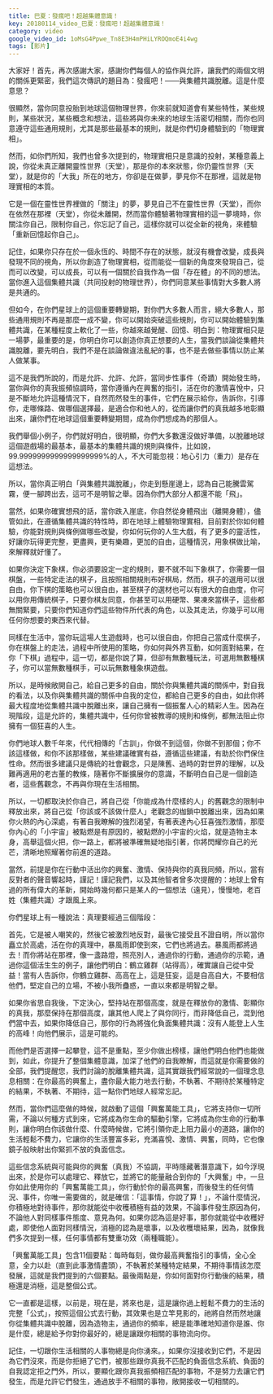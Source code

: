```yaml
---
title: 巴夏：發瘋吧！超越集體意識！
key: 20180114_video_巴夏：發瘋吧！超越集體意識！
category: video
google_video_id: 1oMsG4Ppwe_Tn8E3H4mPHiLYROQmoE4i4wg
tags: [影片]
---
```


大家好！首先，再次感謝大家，感謝你們每個人的協作與允許，讓我們的兩個文明的關係更緊密，我們這次傳訊的題目為：發瘋吧！——與集體共識脫離。這是什麼意思？

很顯然，當你同意投胎到地球這個物理世界，你來前就知道會有某些特性，某些規則，某些狀況，某些概念和想法，這些將與你未來的地球生活密切相關，而你也同意遵守這些通用規則，尤其是那些最基本的規則，就是你們切身體驗到的「物理實相」。

然而，如你們所知，我們也曾多次提到的，物理實相只是意識的投射，某種意義上說，你從未真正離開靈性世界（天堂），那是你的本來狀態，你仍靈性世界（天堂），就是你的「大我」所在的地方，你卻是在做夢，夢見你不在那裡，這就是物理實相的本質。

它是一個在靈性世界裡做的「關注」的夢，夢見自己不在靈性世界（天堂），而你在依然在那裡（天堂），你從未離開，然而當你體驗著物理實相的這一夢境時，你關注你自己，限制你自己，你忘記了自己，這樣你就可以從全新的視角，來體驗「重新回憶起你自己」。

記住，如果你只存在於一個永恆的、時間不存在的狀態，就沒有機會改變，成長與發現不同的視角，所以你創造了物理實相，從而能從一個新的角度來發現自己，從而可以改變，可以成長，可以有一個關於自我作為一個「存在體」的不同的想法。當你進入這個集體共識（共同投射的物理世界），你們同意某些事情對大多數人將是共通的。

但如今，在你們星球上的這個重要轉變期，對你們大多數人而言，絕大多數人，那些通用規則不再是那麼一成不變，你可以開始突破這些規則，你可以開始體驗到集體共識，在某種程度上軟化了一些，你越來越覺醒、回憶、明白到：物理實相只是一場夢，最重要的是，你明白你可以創造你真正想要的人生，當我們談論從集體共識脫離，要先明白，我們不是在談論做違法亂紀的事，也不是去做些事情以防止某人做某事。

這不是我們所說的，而是允許、允許、允許，當同步性事件（奇蹟）開始發生時，當你與你的真我振頻協調時，當你遵循內在興奮的指引，活在你的激情喜悅中，只是不斷地允許這種情況下，自然而然發生的事件，它們在展示給你，告訴你，引導你，走哪條路、做哪個選擇最，是適合你和他人的，從而讓你們的真我越多地彰顯出來，讓你們在地球這個重要轉變期間，成為你們想成為的那個人。

我們舉個小例子，你們就好明白，很明顯，你們大多數還沒做好準備，以脫離地球這個遊戲場的最基本，最基本的集體共識的規則與條件，比如說，99.9999999999999999999%的人，不大可能忽視：地心引力（重力）是存在這想法。

所以，當你真正明白「與集體共識脫離」，你走到懸崖邊上，認為自己能騰雲駕霧，便一腳跨出去，這可不是明智之舉。因為你們大部分人都還不能「飛」。

當然，如果你確實想飛的話，當你跌入崖底，你自然從身體飛出（離開身體），儘管如此，在遵循集體共識的特性時，即在地球上體驗物理實相，目前對於你如何體驗，你能對規則與條例做哪些改變，你如何玩你的人生大戲，有了更多的靈活性，好讓你玩得更完整，更盡興，更有樂趣，更加的自由，這種情況，用象棋做比喻，來解釋就好懂了。

如果你決定下象棋，你必須要設定一定的規則，要不就不叫下象棋了，你需要一個棋盤，一些特定走法的棋子，且按照相關規則布好棋局，然而，棋子的選用可以很自由，你下棋的策略也可以很自由，甚至棋子的選材也可以有很大的自由度，你可以用你用傳統棋子，只要你棋友同意，你甚至可以用硬幣、果凍來當棋子，這些都無關緊要，只要你們知道你們這些物件所代表的角色，以及其走法，你幾乎可以用任何你想要的東西來代替。

同樣在生活中，當你玩這場人生遊戲時，也可以很自由，你把自己當成什麼棋子，你在棋盤上的走法，過程中所使用的策略，你如何與外界互動，如何面對結果，在你「下棋」過程中，這一切，都是你說了算，但卻有無數種玩法，可選用無數種棋子，你可以當無數種棋手，可以玩無數種象棋遊戲。

所以，是時候敞開自己，給自己更多的自由，關於你與集體共識的關係中，對自我的看法，以及你與集體共識的關係中自我的定位，都給自己更多的自由，如此你將最大程度地從集體共識中脫離出來，讓自己擁有一個振奮人心的精彩人生。因為在現階段，這是允許的，集體共識中，任何你曾被教導的規則和條例，都無法阻止你擁有一個狂喜的人生。

你們地球人數千年來，代代相傳的「古訓」，你做不到這個，你做不到那個；你不該這樣做，和你不該那樣做，某些建議確實有益，遵循這些建議，有助於你們保住性命。然而很多建議只是傳統的社會觀念，只是陳舊、過時的對世界的理解，以及難再適用的老古董的教條，隨著你不斷擴展你的意識，不斷明白自己是一個創造者，這些舊觀念，不再與你現在生活相關。

所以，一切都取決於你自己，將自己從「你能成為什麼樣的人」的舊觀念的限制中釋放出來，將自己從「你該或不該做什麼人」老觀念的枷鎖中脫離出來，因為如果你火熱的內心深處，有著自我瞭解的強烈渴望，有著表達內心狂喜強烈激情，那麼你內心的「小宇宙」被點燃是有原因的，被點燃的小宇宙的火焰，就是造物主本身，高舉這個火把，你一路上，都將被準確無疑地指引著，你將閃耀你自己的光芒，清晰地照耀著你前進的道路。

當然，前提是你在行動中活出你的興奮、激情、保持與你的真我同頻，所以，當有反對者的聲音響起時，謹記！謹記我們，以及其他智者曾多次提醒的：地球上曾有過的所有偉大的革新，開始時幾何都只是某人的一個想法（遠見），慢慢地，老百姓（集體共識）才跟風上來。

你們星球上有一種說法：真理要經過三個階段：

首先，它是被人嘲笑的，然後它被激烈地反對，最後它接受且不證自明，所以當你矗立於高處，活在你的真理中，暴風雨即使到來，它們也將過去。暴風雨都將過去！而你將站在那裡，像一盞路燈，照亮別人，通過你的行動，通過你的示範，通過你這個活生生的例子，讓他們明白：鶴立雞群（站得高），確實讓自己從中受益！當有人告訴你，你鶴立雞群、高高在上，這是狂妄，這是自高自大，不要相信他們，堅定自己的立場，不被小我所蠱惑，一直以來都是明智之舉。

如果你省思自我後，下定決心，堅持站在那個高度，就是在釋放你的激情、彰顯你的真我，那麼保持在那個高度，讓其他人爬上了與你同行，而非降低自己，混到他們當中去，如果你降低自己，那你的行為將強化負面集體共識：沒有人能登上人生的高峰！向他們展示，這是可能的。

而他們是否選擇一起攀登，這不是重點，至少你做出榜樣，讓他們明白他們也能做到，如此，你提升了整個集體意識，加深了他們的自我瞭解，而這就是你需要做的全部，我們提醒您，我們討論的脫離集體共識，這其實跟我們經常說的一個理念息息相關：在你最高的興奮上，盡你最大能力地去行動，不執著、不期待於某種特定的結果，不執著、不期待，這一點你們地球人經常忘記。

然而，當你們這麼做的時候，就啟動了這個「興奮萬能工具」，它將支持你一切所需，不論以何種方式到來，它將成為你生命的驅動引擎，它將成為你生命的行動準則，讓你明白你該做什麼、什麼時候做，它將引領你走上阻力最小的道路，讓你的生活輕鬆不費力，它讓你的生活豐富多彩，充滿喜悅、激情、興奮，同時，它也像鏡子般映射出你緊抓不放的負面信念。

這些信念系統與可能與你的興奮（真我）不協調，平時隱藏著潛意識下，如今浮現出來，於是你可以處理它、釋放它，並將它的能量融合到你的「大興奮」中，一旦你如此使用你的「興奮萬能工具」，你行動於你的最高興奮，而後發生的任何情況、事件，你唯一需要做的，就是確信：「這事情，你說了算！」，不論什麼情況，你積極地對待事件，那你就能從中收穫積極有益的效果，不論事件發生原因為何，不論他人對同樣事件態度、意見為何。如果你認為這是好事，那你就能從中收穫好處，即使他人面對同樣情況，消極的認為是壞事，以及收穫壞結果，因為，就像我們多次提到一樣，任何事情都有雙重功效（兩種職能）。

「興奮萬能工具」包含11個要點：每時每刻，做你最高興奮指引的事情，全心全意，全力以赴（直到此事激情盡頭），不執著於某種特定結果，不期待事情該怎麼發展，這就是我們提到的六個要點。最後兩點是，你如何面對你行動後的結果，積極還是消極，這是整個公式。

它一直都是這樣，以前是，現在是，將來也是，這是讓你過上輕鬆不費力的生活的完整「公式」，按照這個公式去行動，其效果也是立竿見影的，祂將自然而然地讓你從集體共識中脫離，因為造物主，通過你的頻率，總是能準確地知道你是誰、你是什麼，總是給予你對你最好的，總是讓跟你相關的事物流向你。

記住，一切跟你生活相關的人事物總是向你湧來。，如果你沒接收到它們，不是因為它們沒來，而是你拒絕了它們，被那些跟你真我不匹配的負面信念系統、負面的自我認定拒之門外，所以，要顯化跟你真我振頻相匹配的事物，不是努力去讓它們發生，而是允許它們發生，通過放手不相關的事物，敞開接收一切相關的。
